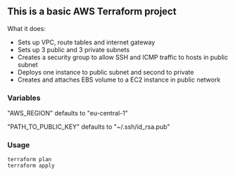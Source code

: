 ## This is a basic AWS Terraform project

What it does:

- Sets up VPC, route tables and internet gateway
- Sets up 3 public and 3 private subnets
- Creates a security group to allow SSH and ICMP traffic to hosts in public subnet
- Deploys one instance to public subnet and second to private
- Creates and attaches EBS volume to a EC2 instance in public network

### Variables

"AWS_REGION" defaults to "eu-central-1"

"PATH_TO_PUBLIC_KEY" defaults to "~/.ssh/id_rsa.pub"

### Usage

    
    terraform plan
    terraform apply